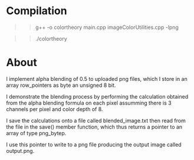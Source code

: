 
# Compilation

>> g++ -o colortheory main.cpp imageColorUtilities.cpp -lpng

>> ./colortheory

# About

I implement alpha blending of 0.5 to uploaded png files, which I store in an array row_pointers as byte an unsigned 8 bit. 

I demonstrate the blending process by performing the calculation obtained from the alpha blending formula on each pixel assumming there is 3 channels per pixel and color depth of 8.

I save the calculations onto a file called blended_image.txt then read from the file in the save() member function, which thus returns a pointer to an array of type png_bytep.

I use this pointer to write to a png file producing the output image called output.png.
